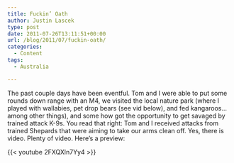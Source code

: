 ```yaml
---
title: Fuckin’ Oath
author: Justin Lascek
type: post
date: 2011-07-26T13:11:51+00:00
url: /blog/2011/07/fuckin-oath/
categories:
  - Content
tags:
  - Australia

---
```

The past couple days have been eventful. Tom and I were able to put some rounds down range with an M4, we visited the local nature park (where I played with wallabies, pet drop bears (see vid below), and fed kangaroos&#8230;among other things), and some how got the opportunity to get savaged by trained attack K-9s. You read that right: Tom and I received attacks from trained Shepards that were aiming to take our arms clean off. Yes, there is video. Plenty of video. Here&#8217;s a preview:
  

  
{{< youtube 2FXQXln7Yy4 >}}
